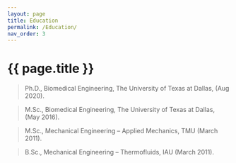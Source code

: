 ```yaml
---
layout: page
title: Education
permalink: /Education/
nav_order: 3
---
```


# {{ page.title }}



> Ph.D., Biomedical Engineering, The University of Texas at Dallas, (Aug 2020).

> M.Sc., Biomedical Engineering, The University of Texas at Dallas, (May 2016).

> M.Sc., Mechanical Engineering – Applied Mechanics, TMU (March 2011).

> B.Sc., Mechanical Engineering – Thermofluids, IAU (March 2011).

